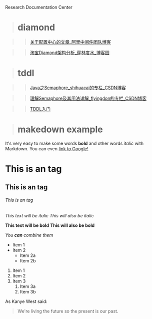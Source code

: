 Research Documentation Center

> # diamond 

> > [关于配置中心的文章_阿里中间件团队博客](http://jm.taobao.org/2016/09/28/an-article-about-config-center/)

> > [淘宝Diamond架构分析_穿林度水_博客园](http://www.cnblogs.com/clds/p/5832899.html)

> # tddl

> > [Java之Semaphore_shihuacai的专栏_CSDN博客](http://blog.csdn.net/shihuacai/article/details/8856526)

> > [理解Semaphore及其用法详解_flyingdon的专栏_CSDN博客](http://blog.csdn.net/flyingdon/article/details/5110582)

> > [TDDL入门](https://lindayi.me/tag/tddl/)

> # makedown example

It's very easy to make some words **bold** and other words *italic* with Markdown. You can even [link to Google!](http://google.com)

# This is an tag

## This is an tag

###### This is an tag


*This text will be italic*
_This will also be italic_

**This text will be bold**
__This will also be bold__

_You **can** combine them_

* Item 1
* Item 2
  * Item 2a
  * Item 2b
  
1. Item 1
1. Item 2
1. Item 3
   1. Item 3a
   1. Item 3b
   
As Kanye West said:

> We're living the future so
> the present is our past.


   
  

